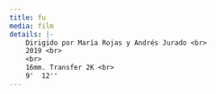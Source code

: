 ```yaml
---
title: fu
media: film
details: |-
    Dirigido por María Rojas y Andrés Jurado <br>
    2019 <br>
    <br>
    16mm. Transfer 2K <br>
    9'  12''
---
```

